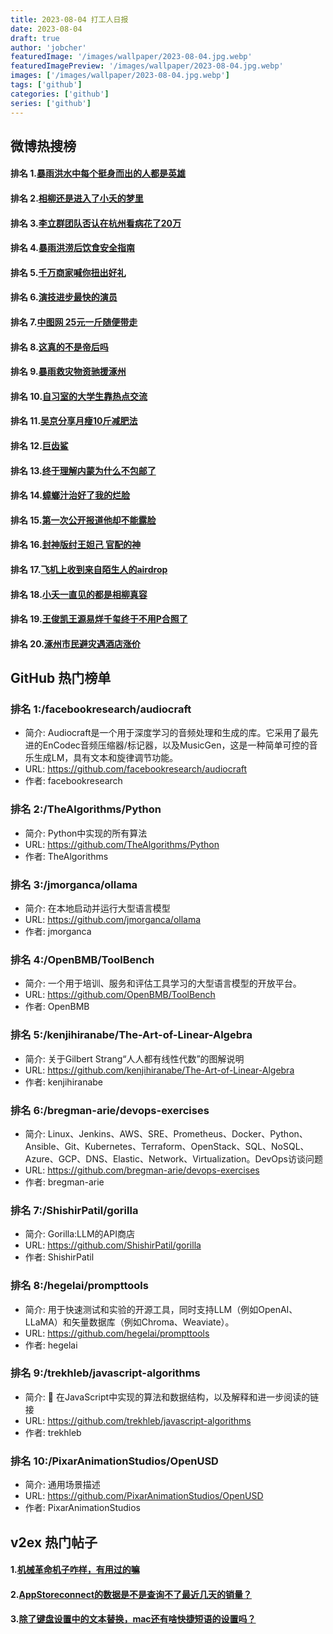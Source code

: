 ```yaml
---
title: 2023-08-04 打工人日报
date: 2023-08-04
draft: true
author: 'jobcher'
featuredImage: '/images/wallpaper/2023-08-04.jpg.webp'
featuredImagePreview: '/images/wallpaper/2023-08-04.jpg.webp'
images: ['/images/wallpaper/2023-08-04.jpg.webp']
tags: ['github']
categories: ['github']
series: ['github']
---
```


## 微博热搜榜

#### 排名 1.[暴雨洪水中每个挺身而出的人都是英雄](https://s.weibo.com/weibo?q=暴雨洪水中每个挺身而出的人都是英雄)
#### 排名 2.[相柳还是进入了小夭的梦里](https://s.weibo.com/weibo?q=相柳还是进入了小夭的梦里)
#### 排名 3.[李立群团队否认在杭州看病花了20万](https://s.weibo.com/weibo?q=李立群团队否认在杭州看病花了20万)
#### 排名 4.[暴雨洪涝后饮食安全指南](https://s.weibo.com/weibo?q=暴雨洪涝后饮食安全指南)
#### 排名 5.[千万商家喊你扭出好礼](https://s.weibo.com/weibo?q=千万商家喊你扭出好礼)
#### 排名 6.[演技进步最快的演员](https://s.weibo.com/weibo?q=演技进步最快的演员)
#### 排名 7.[中图网 25元一斤随便带走](https://s.weibo.com/weibo?q=中图网25元一斤随便带走)
#### 排名 8.[这真的不是帝后吗](https://s.weibo.com/weibo?q=这真的不是帝后吗)
#### 排名 9.[暴雨救灾物资驰援涿州](https://s.weibo.com/weibo?q=暴雨救灾物资驰援涿州)
#### 排名 10.[自习室的大学生靠热点交流](https://s.weibo.com/weibo?q=自习室的大学生靠热点交流)
#### 排名 11.[吴京分享月瘦10斤减肥法](https://s.weibo.com/weibo?q=吴京分享月瘦10斤减肥法)
#### 排名 12.[巨齿鲨](https://s.weibo.com/weibo?q=巨齿鲨)
#### 排名 13.[终于理解内蒙为什么不包邮了](https://s.weibo.com/weibo?q=终于理解内蒙为什么不包邮了)
#### 排名 14.[蟑螂汁治好了我的烂脸](https://s.weibo.com/weibo?q=蟑螂汁治好了我的烂脸)
#### 排名 15.[第一次公开报道他却不能露脸](https://s.weibo.com/weibo?q=第一次公开报道他却不能露脸)
#### 排名 16.[封神版纣王妲己 官配的神](https://s.weibo.com/weibo?q=封神版纣王妲己官配的神)
#### 排名 17.[飞机上收到来自陌生人的airdrop](https://s.weibo.com/weibo?q=飞机上收到来自陌生人的airdrop)
#### 排名 18.[小夭一直见的都是相柳真容](https://s.weibo.com/weibo?q=小夭一直见的都是相柳真容)
#### 排名 19.[王俊凯王源易烊千玺终于不用P合照了](https://s.weibo.com/weibo?q=王俊凯王源易烊千玺终于不用P合照了)
#### 排名 20.[涿州市民避灾遇酒店涨价](https://s.weibo.com/weibo?q=涿州市民避灾遇酒店涨价)
## GitHub 热门榜单

### 排名 1:/facebookresearch/audiocraft
- 简介: Audiocraft是一个用于深度学习的音频处理和生成的库。它采用了最先进的EnCodec音频压缩器/标记器，以及MusicGen，这是一种简单可控的音乐生成LM，具有文本和旋律调节功能。
- URL: https://github.com/facebookresearch/audiocraft
- 作者: facebookresearch 

### 排名 2:/TheAlgorithms/Python
- 简介: Python中实现的所有算法
- URL: https://github.com/TheAlgorithms/Python
- 作者: TheAlgorithms 

### 排名 3:/jmorganca/ollama
- 简介: 在本地启动并运行大型语言模型
- URL: https://github.com/jmorganca/ollama
- 作者: jmorganca 

### 排名 4:/OpenBMB/ToolBench
- 简介: 一个用于培训、服务和评估工具学习的大型语言模型的开放平台。
- URL: https://github.com/OpenBMB/ToolBench
- 作者: OpenBMB 

### 排名 5:/kenjihiranabe/The-Art-of-Linear-Algebra
- 简介: 关于Gilbert Strang“人人都有线性代数”的图解说明
- URL: https://github.com/kenjihiranabe/The-Art-of-Linear-Algebra
- 作者: kenjihiranabe 

### 排名 6:/bregman-arie/devops-exercises
- 简介: Linux、Jenkins、AWS、SRE、Prometheus、Docker、Python、Ansible、Git、Kubernetes、Terraform、OpenStack、SQL、NoSQL、Azure、GCP、DNS、Elastic、Network、Virtualization。DevOps访谈问题
- URL: https://github.com/bregman-arie/devops-exercises
- 作者: bregman-arie 

### 排名 7:/ShishirPatil/gorilla
- 简介: Gorilla:LLM的API商店
- URL: https://github.com/ShishirPatil/gorilla
- 作者: ShishirPatil 

### 排名 8:/hegelai/prompttools
- 简介: 用于快速测试和实验的开源工具，同时支持LLM（例如OpenAI、LLaMA）和矢量数据库（例如Chroma、Weaviate）。
- URL: https://github.com/hegelai/prompttools
- 作者: hegelai 

### 排名 9:/trekhleb/javascript-algorithms
- 简介: 📝 在JavaScript中实现的算法和数据结构，以及解释和进一步阅读的链接
- URL: https://github.com/trekhleb/javascript-algorithms
- 作者: trekhleb 

### 排名 10:/PixarAnimationStudios/OpenUSD
- 简介: 通用场景描述
- URL: https://github.com/PixarAnimationStudios/OpenUSD
- 作者: PixarAnimationStudios 

## v2ex 热门帖子

#### 1.[机械革命机子咋样，有用过的嘛](https://www.v2ex.com/t/962263#reply0)
#### 2.[AppStoreconnect的数据是不是查询不了最近几天的销量？](https://www.v2ex.com/t/962264#reply0)
#### 3.[除了键盘设置中的文本替换，mac还有啥快捷短语的设置吗？](https://www.v2ex.com/t/962265#reply0)
